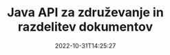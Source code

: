 ---
############################# Static ############################
layout: "product"
date: 2022-10-31T14:25:27
draft: false

product: "Merger"
product_tag: "merger"
platform: "Java"
platform_tag: "java"

############################# Head ############################
head_title: "API za spajanje dokumentov Java | združi in odstrani Word Excel PDF XPS EPUB"
head_description: "API za združevanje dokumentov za Javo. Združite, razdelite, zamenjajte, preuredite in izbrišite strani formatov PDF, Microsoft Word, Excel, predstavitev, Visio, XPS in EPUB."

############################# Header ############################
title: "Java API za združevanje in razdelitev dokumentov"
description: "Razvijte visoko zmogljive aplikacije, ki lahko združujejo, kopirajo, mešajo, režejo ali brišejo strani, diapozitive in diagrame na poti."
button:
    enable: true

############################# SubMenu ############################
submenu:
    enable: true
    
    left:
        img_alt: "GroupDocs.Merger for Java"
        image: "https://www.groupdocs.cloud/templates/groupdocs/images/product-logos/groupdocs-merger-java.png"
        product: "GroupDocs.Merger"
        platform: "Java"

    middle:
        button:
            # button loop
            - link: "#overview"
              text: "Pregled"

            # button loop
            - link: "#features"
              text: "Lastnosti"

            # button loop
            - link: "#support"
              text: "Podpora"

            # button loop
            - link: "https://products.groupdocs.app/merger"
              text: "Demo v živo"

            # button loop
            - link: "https://purchase.groupdocs.com/pricing/merger/java"
              text: "Cenitev"

    right:
        link_download: "https://downloads.groupdocs.com/merger"
        link_learn: "https://docs.groupdocs.com/merger/java/"
        link_buy: "https://purchase.groupdocs.com"

############################# Overview ############################
overview:
    enable: true
    content: |
      GroupDocs.Merger za Javo vam omogoča hiter razvoj vrhunskih poslovnih aplikacij v Javi. Z malo kodiranja lahko vaše aplikacije Java združujejo, kopirajo, mešajo, izrezujejo in brišejo eno stran ali skupino strani, diapozitivov in diagramov. Operacije združevanja je mogoče izvesti tudi na varnih datotekah znane in neznane oblike z uporabo ali odstranitvijo zaščite z geslom.  

      
    tabs:
      enable: true
      
      ## TAB ONE ##
      tab_one:
        description: |
          Sledi pregled GroupDocs.Merger za Javo:
      
        left:
          enable: true
          icon: "fab fa-html5"
          title: "Dokumentne operacije"
          content: |
            * Spremenite vrstni red strani
            * Odstrani ali izbriši strani
            * Razdeli ali prelomi dokument
            * Zamenjajte ali premešajte poljubni dve strani
            * Obrežite eno ali več strani
            * Združi več dokumentov
        
        right:
          enable: true
          icon: "fab fa-html5"
          title: "Varnostne operacije"
          content: |
            * Nastavite varnost dokumenta
            * Preverite varnostni status dokumenta
            * Nastavite geslo za dokument
            * Posodobite geslo za dokument
            * Odstrani geslo za dokument
      
      ## TAB TWO ##
      tab_two:
        description: |
          GroupDocs.Merger za Javo podpira združevanje naslednjih [oblik datotek dokumentov](https://docs.groupdocs.com/merger/java/supported-document-formats/):

        left:
          enable: true
          table:
            # table loop
            - title: "Microsoft Office"
              content: |
                * **Word:** DOC, DOCX, DOCM, DOT, DOTX, DOTM, RTF, TXT
                * **Excel:** XLS, XLSX, XLSM, XLSB, XLTM, XLT, XLTM, XLTX, XLAM, SXC, SpreadsheetML
                * **PowerPoint:** PPT, PPTX, PPS, PPSX, PPSM, POT, POTM, POTX, PPTM
                * **OneNote:** ONE

        right:
          enable: true
          table:
            # table loop
            - title: "OpenDocument in drugi formati"
              content: |
                * **Formati OpenDocument**: ODT, OTT, ODP, OTP, ODS
                * **Fiksna postavitev**: PDF, XPS
                * **Slike**: BMP, PNG, TIFF
                * **Splet**: HTML, MHT, MHTML
                * **Besedilo**: TXT, CSV, TSV
                * **LaTex**: TEX
                * **E-knjiga**: EPUB

      ## TAB THREE ##
      tab_three:
        description: |
          GroupDocs.Merger za Javo podpira naslednje operacijske sisteme, ogrodja in upravitelje paketov:
        
        left:
          enable: true
          table:
            # table loop
            - icon: "fab fa-windows"
              title: "Operacijski sistemi"
              content: |
                * Namizje Microsoft Windows
                * Microsoft Windows Server
                * Linux
                * MacOS

            # table loop
            - icon: "fas fa-code"
              title: "Podprta ogrodja"
              content: |
                * Java 7 (1.7)
                * Java 8 (1.8)
                * Java 10
                * Java 11 in novejši

        right:
          enable: true
          table:
            # table loop
            - icon: "fas fa-box"
              title: "Orodje za avtomatizacijo gradnje"
              content: |
                * Maven

            # table loop
            - icon: "fas fa-tools"
              title: "Razvojna okolja"
              content: |
                * NetBeans
                * IntelliJ IDEJA
                * Mrk
                
                

############################# Features ############################
features:
    enable: true
    title: "GroupDocs.Merger za funkcije Java"

    feature:
      # feature loop
      - icon: "fas fa-copy"
        content: "Združite različne strani, diapozitive in diagrame v eno datoteko"
       
      # feature loop
      - icon: "fas fa-eye"
        content: "Kopirajte in razdelite velike dokumente v več manjših datotek"

      # feature loop
      - icon: "fas fa-bolt"
        content: "Premešajte in reorganizirajte strani, diapozitive ali diagrame"
      
      # feature loop
      - icon: "fas fa-file-powerpoint"
        content: "Izmenjajte in zamenjajte dve strani, diapozitiva ali diagrama med seboj znotraj dokumenta"

      # feature loop
      - icon: "fas fa-code"
        content: "Izrežite in obrežite dokument tako, da odstranite določene strani, diapozitive ali diagrame"

      # feature loop
      - icon: "fas fa-cloud"
        content: "Izbrišite posamezno ali zbirko strani, diapozitivov ali diagramov"

      # feature loop
      - icon: "fas fa-remove-format"
        content: "Povežite in združite veliko število dokumentov v paketih"

      # feature loop
      - icon: "fas fa-comment-slash"
        content: "Programsko preverite v Javi, ali je dokument zaščiten z geslom"

      # feature loop
      - icon: "fas fa-location-arrow"
        content: "Nastavite, ponastavite in odstranite geslo znanih in neznanih formatov dokumentov"

      # feature loop
      - icon: "fas fa-border-all"
        content: "Razdeli eno besedilno datoteko na več po številkah vrstic"

      # feature loop
      - icon: "fas fa-wrench"
        content: "Pridobite slikovno predstavitev strani dokumenta"

      # feature loop
      - icon: "fas fa-columns"
        content: "Združite več dokumentov različnih formatov v eno datoteko PDF"

      # feature loop
      - icon: "fas fa-file-word"
        content: "Vstavite predmete OLE v formate PDF, Word, Excel, PowerPoint in Open Document"

      # feature loop
      - icon: "fas fa-envelope"
        content: "Programsko priložite datoteke dokumentu PDF"

      # feature loop
      - icon: "fas fa-print"
        content: "Dodajte dokument v diagram prek predmetov OLE"

      # feature loop
      - icon: "fas fa-file-archive"
        content: "Združite različne vrste dokumentov (DOC, XLS, PPT itd.) v eno datoteko PDF"

      # feature loop
      - icon: "fas fa-lock"
        content: "Preprosto uvozite predmete OLE v vrste datotek Microsoft Word, Excel, predstavitve in OpenDocument"

      # feature loop
      - icon: "fas fa-file-code"
        content: "Dodajte druge dokumente na stran z diagramom prek predmetov OLE"

    more_feature:
      # more_feature_loop
      - title: "Odstranite želene strani iz dokumentov"
        content: |
          GroupDocs.Merger for Java API vam omogoča izbiro in brisanje neželenih strani iz vašega dokumenta.
      
      # more_feature_loop
      - title: "Preverite geslo neznanega formata dokumenta"
        content: "Tudi če format določenega dokumenta ni znan, vam GroupDocs.Merger za Javo omogoča preverjanje in pridobitev gesla dokumenta, če je na voljo."

      # more_feature_loop
      - title: "Pridružite se z geslom zaščitenim dokumentom znanih formatov"
        content: "GroupDocs.Merger for Java API vam omogoča, da dobite seznam dokumentov znanih in neznanih formatov."

############################# Support ############################
support:
    enable: true

############################# Solutions ############################
solutions:
    enable: true
    title: "GroupDocs.Merger ponuja API-je za spajanje dokumentov za druga priljubljena razvojna okolja"

    solution:
        # solution loop
        - img_alt: "GroupDocs.Merger za .NET"
          image: "https://www.groupdocs.cloud/templates/groupdocs/images/product-logos/groupdocs-merger-net.png"
          product: "GroupDocs.Merger"
          platform: ".NET"
          link: "/merger/net/"

############################# Back to top ###############################
back_to_top:
  enable: true
---